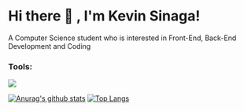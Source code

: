 # Hi there 👋 , I'm Kevin Sinaga!

A Computer Science student who is interested in Front-End, Back-End Development and Coding

<!--
*pinggdev/pinggdev* is a ✨ special ✨ repository because its `README.md` (this file) appears on your GitHub profile.

<!--Here are some ideas to get you started:
- 🔭 I’m currently working on ...
- 🌱 I’m currently learning
- 👯 I’m looking to collaborate on ...
- 🤔 I’m looking for help with ...
- 💬 Ask me about ...
- 📫 How to reach me: ...
- 😄 Pronouns: ...
- ⚡ Fun fact: ...
-->

### Tools:

<p>
    <img src="https://img.shields.io/badge/Text%20Editor-Visual%20Studio%20Code-blue?&logo=visual%20studio%20code&logoColor=blue" />
</p>

[![Anurag's github stats](https://github-readme-stats.vercel.app/api?username=pinggdev)](https://github.com/anuraghazra/github-readme-stats)
[![Top Langs](https://github-readme-stats.vercel.app/api/top-langs/?username=pinggdev&layout=compact)](https://github.com/anuraghazra/github-readme-stats)
